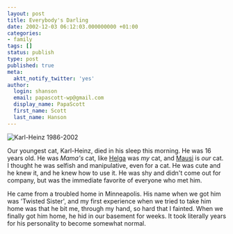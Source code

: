 ```yaml
---
layout: post
title: Everybody's Darling
date: 2002-12-03 06:12:03.000000000 +01:00
categories:
- family
tags: []
status: publish
type: post
published: true
meta:
  aktt_notify_twitter: 'yes'
author:
  login: shanson
  email: papascott-wp@gmail.com
  display_name: PapaScott
  first_name: Scott
  last_name: Hanson
---
```

<p><img src="http://www.papascott.de/wordpress/wp-content/uploads/2002/12/feet.jpg" border="0" alt="Karl-Heinz 1986-2002" /></p>
<p>Our youngest cat, Karl-Heinz, died in his sleep this morning. He was 16 years old. He was <em>Mama's</em> cat, like <a href="http://www.papascott.de/2001/10/11/1561.html">Helga</a> was <em>my</em> cat, and <a href="http://www.papascott.de/2000/01/17/1201.html">Mausi</a> is <em>our</em> cat. I thought he was selfish and manipulative, even for a cat. He was cute and he knew it, and he knew how to use it. He was shy and didn't come out for company, but was the immediate favorite of everyone who met him.</p>
<p>He came from a troubled home in Minneapolis. His name when we got him was 'Twisted Sister', and my first experience when we tried to take him home was that he bit me, through my hand, so hard that I fainted. When we finally got him home, he hid in our basement for weeks. It took literally years for his personality to become somewhat normal.</p>
